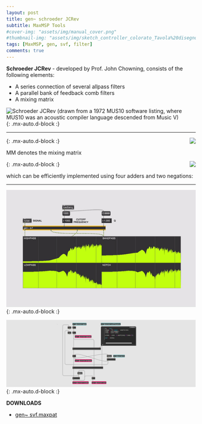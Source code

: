 ```yaml
---
layout: post
title: gen~ schroeder JCRev
subtitle: MaxMSP Tools
#cover-img: "assets/img/manual_cover.png"
#thumbnail-img: "assets/img/sketch_controller_colorato_Tavola%20disegno%201.png"
tags: [MaxMSP, gen, svf, filter]
comments: true
---
```


**Schroeder JCRev** - developed by Prof. John Chowning, consists of the following elements:

- A series connection of several allpass filters
- A parallel bank of feedback comb filters
- A mixing matrix

![Schroeder JCRev (drawn from a 1972 MUS10 software listing, where MUS10 was an acoustic compiler language descended from Music V)](http://www.dsprelated.com/josimages_new/pasp/img706.png){: .mx-auto.d-block :}

________


<img align="right" src="http://www.dsprelated.com/josimages_new/pasp/img709.png">{: .mx-auto.d-block :}

MM denotes the mixing matrix


<img align="right" src="http://www.dsprelated.com/josimages_new/pasp/img710.png">{: .mx-auto.d-block :}


which can be efficiently implemented using four adders and two negations:


________

![](https://github.com/Velitch/velitch/blob/main/assets/img/img_maxmsp/gen~%20svf.gif?raw=true){: .mx-auto.d-block :}

![](https://github.com/Velitch/velitch/blob/main/assets/img/img_maxmsp/dsp~%20svf.png?raw=true){: .mx-auto.d-block :}

**DOWNLOADS**

  - [gen~ svf.maxpat](https://github.com/Velitch/BN_Musica_Elettronica/tree/main/IBN/COME-05-informatica-musicale-IBN/Filtri_gen/svf)
